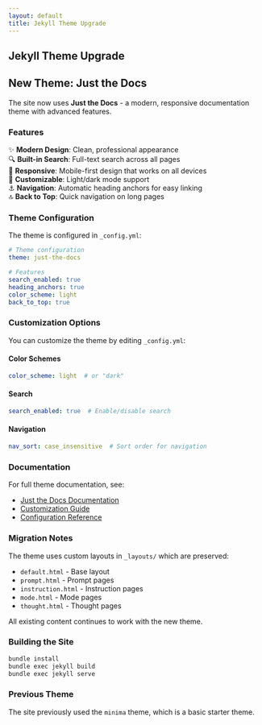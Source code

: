```yaml
---
layout: default
title: Jekyll Theme Upgrade
---
```


## Jekyll Theme Upgrade

## New Theme: Just the Docs

The site now uses **Just the Docs** - a modern, responsive documentation theme with advanced features.

### Features

✨ **Modern Design**: Clean, professional appearance  
🔍 **Built-in Search**: Full-text search across all pages  
📱 **Responsive**: Mobile-first design that works on all devices  
🎨 **Customizable**: Light/dark mode support  
⚓ **Navigation**: Automatic heading anchors for easy linking  
🔝 **Back to Top**: Quick navigation on long pages  

### Theme Configuration

The theme is configured in `_config.yml`:

```yaml
# Theme configuration
theme: just-the-docs

# Features
search_enabled: true
heading_anchors: true
color_scheme: light
back_to_top: true
```

### Customization Options

You can customize the theme by editing `_config.yml`:

#### Color Schemes
```yaml
color_scheme: light  # or "dark"
```

#### Search
```yaml
search_enabled: true  # Enable/disable search
```

#### Navigation
```yaml
nav_sort: case_insensitive  # Sort order for navigation
```

### Documentation

For full theme documentation, see:
- [Just the Docs Documentation](https://just-the-docs.github.io/just-the-docs/)
- [Customization Guide](https://just-the-docs.github.io/just-the-docs/docs/customization/)
- [Configuration Reference](https://just-the-docs.github.io/just-the-docs/docs/configuration/)

### Migration Notes

The theme uses custom layouts in `_layouts/` which are preserved:
- `default.html` - Base layout
- `prompt.html` - Prompt pages
- `instruction.html` - Instruction pages
- `mode.html` - Mode pages
- `thought.html` - Thought pages

All existing content continues to work with the new theme.

### Building the Site

```bash
bundle install
bundle exec jekyll build
bundle exec jekyll serve
```

### Previous Theme

The site previously used the `minima` theme, which is a basic starter theme.
